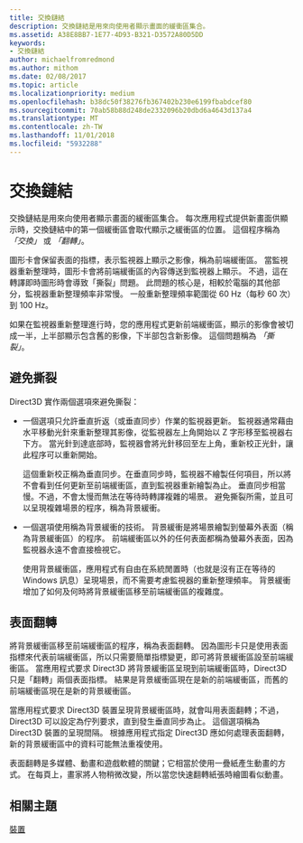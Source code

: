 ```yaml
---
title: 交換鏈結
description: 交換鏈結是用來向使用者顯示畫面的緩衝區集合。
ms.assetid: A38E8BB7-1E77-4D93-B321-D3572A80D5DD
keywords:
- 交換鏈結
author: michaelfromredmond
ms.author: mithom
ms.date: 02/08/2017
ms.topic: article
ms.localizationpriority: medium
ms.openlocfilehash: b38dc50f38276fb367402b230e6199fbabdcef80
ms.sourcegitcommit: 70ab58b88d248de2332096b20dbd6a4643d137a4
ms.translationtype: MT
ms.contentlocale: zh-TW
ms.lasthandoff: 11/01/2018
ms.locfileid: "5932288"
---
```

# <a name="swap-chains"></a>交換鏈結


交換鏈結是用來向使用者顯示畫面的緩衝區集合。 每次應用程式提供新畫面供顯示時，交換鏈結中的第一個緩衝區會取代顯示之緩衝區的位置。 這個程序稱為 *「交換」* 或 *「翻轉」*。

圖形卡會保留表面的指標，表示監視器上顯示之影像，稱為前端緩衝區。 當監視器重新整理時，圖形卡會將前端緩衝區的內容傳送到監視器上顯示。 不過，這在轉譯即時圖形時會導致「撕裂」問題。 此問題的核心是，相較於電腦的其他部分，監視器重新整理頻率非常慢。 一般重新整理頻率範圍從 60 Hz（每秒 60 次）到 100 Hz。

如果在監視器重新整理進行時，您的應用程式更新前端緩衝區，顯示的影像會被切成一半，上半部顯示包含舊的影像，下半部包含新影像。 這個問題稱為 *「撕裂」*。

## <a name="span-idavoidingtearingspanspan-idavoidingtearingspanspan-idavoidingtearingspanavoiding-tearing"></a><span id="Avoiding_tearing"></span><span id="avoiding_tearing"></span><span id="AVOIDING_TEARING"></span>避免撕裂


Direct3D 實作兩個選項來避免撕裂：

-   一個選項只允許垂直折返（或垂直同步）作業的監視器更新。 監視器通常藉由水平移動光針來重新整理其影像，從監視器左上角開始以 Z 字形移至監視器右下方。 當光針到達底部時，監視器會將光針移回至左上角，重新校正光針，讓此程序可以重新開始。

    這個重新校正稱為垂直同步。在垂直同步時，監視器不繪製任何項目，所以將不會看到任何更新至前端緩衝區，直到監視器重新繪製為止。 垂直同步相當慢。不過，不會太慢而無法在等待時轉譯複雜的場景。 避免撕裂所需，並且可以呈現複雜場景的程序，稱為背景緩衝。

-   一個選項使用稱為背景緩衝的技術。 背景緩衝是將場景繪製到螢幕外表面（稱為背景緩衝區）的程序。 前端緩衝區以外的任何表面都稱為螢幕外表面，因為監視器永遠不會直接檢視它。

    使用背景緩衝區，應用程式有自由在系統閒置時（也就是沒有正在等待的 Windows 訊息）呈現場景，而不需要考慮監視器的重新整理頻率。 背景緩衝增加了如何及何時將背景緩衝區移至前端緩衝區的複雜度。

## <a name="span-idsurfaceflippingspanspan-idsurfaceflippingspanspan-idsurfaceflippingspansurface-flipping"></a><span id="Surface_flipping"></span><span id="surface_flipping"></span><span id="SURFACE_FLIPPING"></span>表面翻轉


將背景緩衝區移至前端緩衝區的程序，稱為表面翻轉。 因為圖形卡只是使用表面指標來代表前端緩衝區，所以只需要簡單指標變更，即可將背景緩衝區設至前端緩衝區。 當應用程式要求 Direct3D 將背景緩衝區呈現到前端緩衝區時，Direct3D 只是「翻轉」兩個表面指標。 結果是背景緩衝區現在是新的前端緩衝區，而舊的前端緩衝區現在是新的背景緩衝區。

當應用程式要求 Direct3D 裝置呈現背景緩衝區時，就會叫用表面翻轉；不過，Direct3D 可以設定為佇列要求，直到發生垂直同步為止。 這個選項稱為 Direct3D 裝置的呈現間隔。 根據應用程式指定 Direct3D 應如何處理表面翻轉，新的背景緩衝區中的資料可能無法重複使用。

表面翻轉是多媒體、動畫和遊戲軟體的關鍵；它相當於使用一疊紙產生動畫的方式。 在每頁上，畫家將人物稍微改變，所以當您快速翻轉紙張時繪圖看似動畫。

## <a name="span-idrelated-topicsspanrelated-topics"></a><span id="related-topics"></span>相關主題


[裝置](devices.md)

 

 




